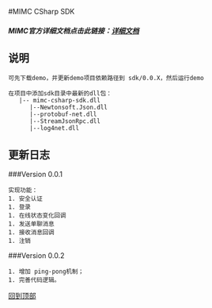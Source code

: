 #MIMC CSharp SDK
##### MIMC官方详细文档点击此链接：[详细文档](https://github.com/Xiaomi-mimc/operation-manual)

## 说明
```
可先下载demo，并更新demo项目依赖路径到 sdk/0.0.X，然后运行demo

在项目中添加sdk目录中最新的dll包：
   |-- mimc-csharp-sdk.dll
      |--Newtonsoft.Json.dll
      |--protobuf-net.dll
      |--StreamJsonRpc.dll
      |--log4net.dll
```
## 更新日志
###Version 0.0.1
```
实现功能：
1. 安全认证
1. 登录
1. 在线状态变化回调
1. 发送单聊消息
1. 接收消息回调
1. 注销
```
###Version 0.0.2
```
1. 增加 ping-pong机制；
1. 完善代码逻辑。
```
[回到顶部](#readme)




